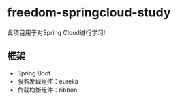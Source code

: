 # freedom-springcloud-study
此项目用于对Spring Cloud进行学习!

## 框架
* Spring Boot
* 服务发现组件：eureka
* 负载均衡组件：ribbon
